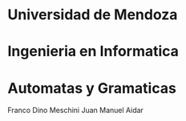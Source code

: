 
# Universidad de Mendoza
# Ingenieria en Informatica  
# Automatas y Gramaticas 
 
Franco Dino Meschini
Juan Manuel Aidar
